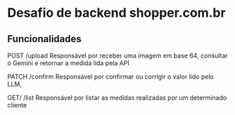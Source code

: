 # Desafio de backend shopper.com.br

## Funcionalidades

POST /upload
Responsável por receber uma imagem em base 64, consultar o Gemini e retornar a
medida lida pela API

PATCH /confirm
Responsável por confirmar ou corrigir o valor lido pelo LLM,

GET/ <customer code> /list
Responsável por listar as medidas realizadas por um determinado cliente
